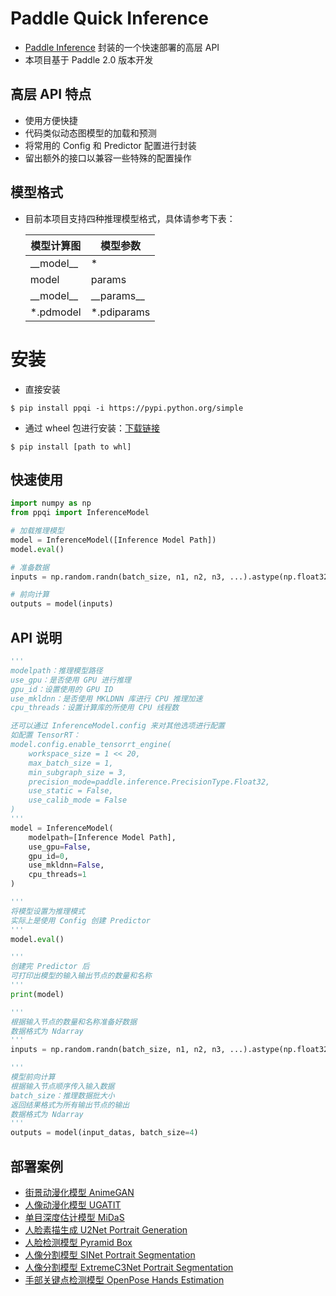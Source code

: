 # Paddle Quick Inference
* [Paddle Inference](https://paddle-inference.readthedocs.io) 封装的一个快速部署的高层 API
* 本项目基于 Paddle 2.0 版本开发

## 高层 API 特点
* 使用方便快捷
* 代码类似动态图模型的加载和预测
* 将常用的 Config 和 Predictor 配置进行封装
* 留出额外的接口以兼容一些特殊的配置操作

## 模型格式
* 目前本项目支持四种推理模型格式，具体请参考下表：

    | 模型计算图 | 模型参数 |
    | -------- | -------- |
    | \_\_model\_\_ | \* |
    | model | params |
    | \_\_model\_\_ | \_\_params\_\_ |
    | \*.pdmodel | \*.pdiparams |

# 安装
* 直接安装
```shell
$ pip install ppqi -i https://pypi.python.org/simple
```
* 通过 wheel 包进行安装：[下载链接](https://github.com/jm12138/PaddleQuickInference/releases)
```shell
$ pip install [path to whl]
```

## 快速使用
```python
import numpy as np
from ppqi import InferenceModel

# 加载推理模型
model = InferenceModel([Inference Model Path])
model.eval()

# 准备数据
inputs = np.random.randn(batch_size, n1, n2, n3, ...).astype(np.float32)

# 前向计算
outputs = model(inputs)
```

## API 说明
```python
'''
modelpath：推理模型路径
use_gpu：是否使用 GPU 进行推理
gpu_id：设置使用的 GPU ID
use_mkldnn：是否使用 MKLDNN 库进行 CPU 推理加速
cpu_threads：设置计算库的所使用 CPU 线程数

还可以通过 InferenceModel.config 来对其他选项进行配置
如配置 TensorRT：
model.config.enable_tensorrt_engine(
    workspace_size = 1 << 20, 
    max_batch_size = 1, 
    min_subgraph_size = 3, 
    precision_mode=paddle.inference.PrecisionType.Float32, 
    use_static = False, 
    use_calib_mode = False
)
'''
model = InferenceModel(
    modelpath=[Inference Model Path], 
    use_gpu=False,
    gpu_id=0,
    use_mkldnn=False,
    cpu_threads=1
)

'''
将模型设置为推理模式
实际上是使用 Config 创建 Predictor
'''
model.eval()

'''
创建完 Predictor 后
可打印出模型的输入输出节点的数量和名称
'''
print(model)

'''
根据输入节点的数量和名称准备好数据
数据格式为 Ndarray
'''
inputs = np.random.randn(batch_size, n1, n2, n3, ...).astype(np.float32)

'''
模型前向计算
根据输入节点顺序传入输入数据
batch_size：推理数据批大小
返回结果格式为所有输出节点的输出
数据格式为 Ndarray
'''
outputs = model(input_datas, batch_size=4)
```

## 部署案例
* [街景动漫化模型 AnimeGAN](./examples/AnimeGAN)
* [人像动漫化模型 UGATIT](./examples/UGATIT)
* [单目深度估计模型 MiDaS](./examples/MiDaS)
* [人脸素描生成 U2Net Portrait Generation ](./examples/U2Net/PortraitGeneration)
* [人脸检测模型 Pyramid Box](./examples/PyramidBox)
* [人像分割模型 SINet Portrait Segmentation](./examples/SINet)
* [人像分割模型 ExtremeC3Net Portrait Segmentation](./examples/ExtremeC3Net)
* [手部关键点检测模型 OpenPose Hands Estimation](./examples/OpenPose/HandsEstimation)
